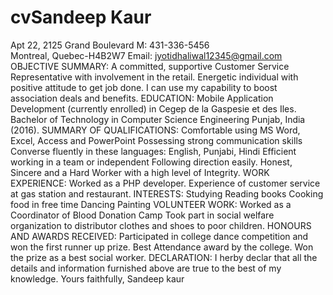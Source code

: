 # cvSandeep Kaur                                            
Apt 22, 2125 Grand Boulevard                                              M: 431-336-5456                
Montreal, Quebec-H4B2W7                                                       Email: jyotidhaliwal12345@gmail.com
OBJECTIVE SUMMARY:
A committed, supportive Customer Service Representative with involvement in the retail.
Energetic individual with positive attitude to get job done.
I can use my capability to boost association deals and benefits. 
EDUCATION:
 Mobile Application Development (currently enrolled) in Cegep de la Gaspesie et des Iles.   
Bachelor of Technology in Computer Science Engineering Punjab, India (2016).
SUMMARY OF QUALIFICATIONS:
Comfortable using MS Word, Excel, Access and PowerPoint
Possessing strong communication skills
Converse fluently in these languages: English, Punjabi, Hindi
Efficient working in a team or independent 
Following direction easily.
Honest, Sincere and a Hard Worker with a high level of Integrity.
WORK EXPERIENCE:
Worked as a PHP developer.
Experience of customer service at gas station and restaurant.
INTERESTS:
Studying
Reading books
Cooking food in free time
Dancing 
Painting
VOLUNTEER WORK:	
Worked as a Coordinator of Blood Donation Camp
Took part in social welfare organization to distributor clothes and shoes to poor children.
  HONOURS AND AWARDS RECEIVED:
Participated in college dance competition and won the first runner up prize.
Best Attendance award by the college.
Won the prize as a best social worker.
DECLARATION:
I herby declar that all the details and information furnished above are true to the best of my knowledge.
Yours faithfully,
Sandeep kaur

